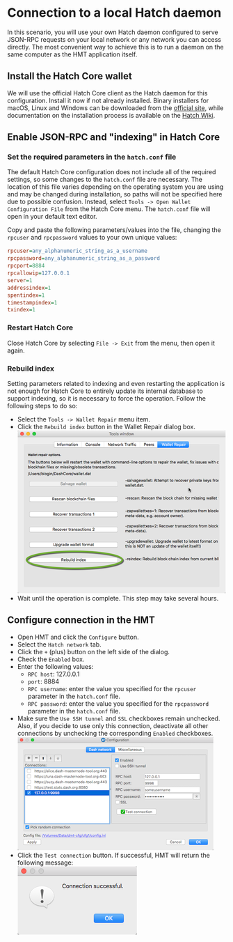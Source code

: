 # Connection to a local Hatch daemon
In this scenario, you will use your own Hatch daemon configured to serve JSON-RPC requests on your local network or any network you can access directly. The most convenient way to achieve this is to run a daemon on the same computer as the HMT application itself.

## Install the Hatch Core wallet
We will use the official Hatch Core client as the Hatch daemon for this configuration. Install it now if not already installed. Binary installers for macOS, Linux and Windows can be downloaded from the [official site](https://www.hatch.ga/wallets), while documentation on the installation process is available on the [Hatch Wiki](https://docs.hatch.ga/en/stable/wallets/hatchcore/installation.html).

## Enable JSON-RPC and "indexing" in Hatch Core
###  Set the required parameters in the `hatch.conf` file
The default Hatch Core configuration does not include all of the required settings, so some changes to the `hatch.conf` file are necessary. The location of this file varies depending on the operating system you are using and may be changed during installation, so paths will not be specified here due to possible confusion. Instead, select `Tools -> Open Wallet Configuration File` from the Hatch Core menu. The `hatch.conf` file will open in your default text editor.

Copy and paste the following parameters/values into the file, changing the `rpcuser` and `rpcpassword` values to your own unique values:
```ini
rpcuser=any_alphanumeric_string_as_a_username
rpcpassword=any_alphanumeric_string_as_a_password
rpcport=8884
rpcallowip=127.0.0.1
server=1
addressindex=1
spentindex=1
timestampindex=1
txindex=1
```

### Restart Hatch Core

Close Hatch Core by selecting `File -> Exit` from the menu, then open it again.

### Rebuild index
Setting parameters related to indexing and even restarting the application is not enough for Hatch Core to entirely update its internal database to support indexing, so it is necessary to force the operation. Follow the following steps to do so:

 * Select the `Tools -> Wallet Repair` menu item.
 * Click the `Rebuild index` button in the Wallet Repair dialog box.  
    ![Wallet repair rebuild index](img/hatchqt-rebuild-index.png)
 * Wait until the operation is complete. This step may take several hours.

## Configure connection in the HMT
 * Open HMT and click the `Configure` button.
 * Select the `Hatch network` tab.
 * Click the `+` (plus) button on the left side of the dialog.
 * Check the `Enabled` box.
 * Enter the following values:
   * `RPC host`: 127.0.0.1
   * `port`: 8884
   * `RPC username`: enter the value you specified for the `rpcuser` parameter in the `hatch.conf` file.
   * `RPC password`: enter the value you specified for the `rpcpassword` parameter in the `hatch.conf` file.
 * Make sure the `Use SSH tunnel` and `SSL` checkboxes remain unchecked. Also, if you decide to use only this connection, deactivate all other connections by unchecking the corresponding `Enabled` checkboxes.  
    ![Direct connection configuration window](img/hmt-config-dlg-conn-direct.png)
 * Click the `Test connection` button. If successful, HMT will return the following message:  
    ![Connection successful](img/hmt-conn-success.png)
